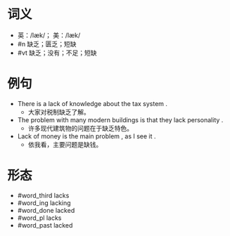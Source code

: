 # 词义
- 英：/læk/； 美：/læk/
- #n 缺乏；匮乏；短缺
- #vt 缺乏；没有；不足；短缺
# 例句
- There is a lack of knowledge about the tax system .
	- 大家对税制缺乏了解。
- The problem with many modern buildings is that they lack personality .
	- 许多现代建筑物的问题在于缺乏特色。
- Lack of money is the main problem , as I see it .
	- 依我看，主要问题是缺钱。
# 形态
- #word_third lacks
- #word_ing lacking
- #word_done lacked
- #word_pl lacks
- #word_past lacked
